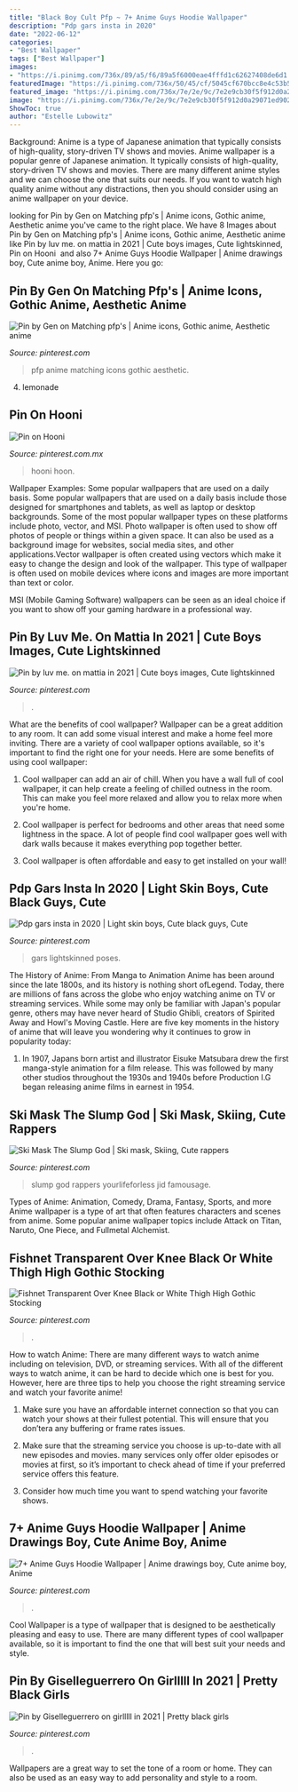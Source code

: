 ```yaml
---
title: "Black Boy Cult Pfp ~ 7+ Anime Guys Hoodie Wallpaper"
description: "Pdp gars insta in 2020"
date: "2022-06-12"
categories:
- "Best Wallpaper"
tags: ["Best Wallpaper"]
images:
- "https://i.pinimg.com/736x/89/a5/f6/89a5f6000eae4fffd1c62627408de6d1.jpg"
featuredImage: "https://i.pinimg.com/736x/50/45/cf/5045cf670bcc8e4c53b5d1951ea101df.jpg"
featured_image: "https://i.pinimg.com/736x/7e/2e/9c/7e2e9cb30f5f912d0a29071ed902aa15.jpg"
image: "https://i.pinimg.com/736x/7e/2e/9c/7e2e9cb30f5f912d0a29071ed902aa15.jpg"
ShowToc: true
author: "Estelle Lubowitz"
---
```



Background: Anime is a type of Japanese animation that typically consists of high-quality, story-driven TV shows and movies.
Anime wallpaper is a popular genre of Japanese animation. It typically consists of high-quality, story-driven TV shows and movies. There are many different anime styles and we can choose the one that suits our needs. If you want to watch high quality anime without any distractions, then you should consider using an anime wallpaper on your device.

	

		
looking for Pin by Gen on Matching pfp&#039;s | Anime icons, Gothic anime, Aesthetic anime you've came to the right place. We have 8 Images about Pin by Gen on Matching pfp&#039;s | Anime icons, Gothic anime, Aesthetic anime like Pin by luv me. on mattia in 2021 | Cute boys images, Cute lightskinned, Pin on Hooni ️ and also 7+ Anime Guys Hoodie Wallpaper | Anime drawings boy, Cute anime boy, Anime. Here you go:
		
    
## Pin By Gen On Matching Pfp&#039;s | Anime Icons, Gothic Anime, Aesthetic Anime

<img loading=lazy src="https://i.pinimg.com/736x/67/46/39/674639e11300bbc7fe5b1bde5b922f29.jpg" onerror="this.onerror=null;this.src='https://tse1.mm.bing.net/th?id=OIP.rEZpB8ajyAqk_82zLj7kWgAAAA&amp;pid=15.1';" alt="Pin by Gen on Matching pfp&#039;s | Anime icons, Gothic anime, Aesthetic anime">

_Source: pinterest.com_

>pfp anime matching icons gothic aesthetic. 

	

4. lemonade 

    
## Pin On Hooni ️

<img loading=lazy src="https://i.pinimg.com/736x/bb/15/56/bb1556432e5703aafb46a565c53e6e95.jpg" onerror="this.onerror=null;this.src='https://tse4.mm.bing.net/th?id=OIP.cKrYPaud79YuzUzgC1bCQQHaMZ&amp;pid=15.1';" alt="Pin on Hooni ️">

_Source: pinterest.com.mx_

>hooni hoon. 

	

Wallpaper Examples: Some popular wallpapers that are used on a daily basis.
Some popular wallpapers that are used on a daily basis include those designed for smartphones and tablets, as well as laptop or desktop backgrounds. Some of the most popular wallpaper types on these platforms include photo, vector, and MSI. 
Photo wallpaper is often used to show off photos of people or things within a given space. It can also be used as a background image for websites, social media sites, and other applications.Vector wallpaper is often created using vectors which make it easy to change the design and look of the wallpaper. This type of wallpaper is often used on mobile devices where icons and images are more important than text or color. 

MSI (Mobile Gaming Software) wallpapers can be seen as an ideal choice if you want to show off your gaming hardware in a professional way.

    
## Pin By Luv Me. On Mattia In 2021 | Cute Boys Images, Cute Lightskinned

<img loading=lazy src="https://i.pinimg.com/736x/50/45/cf/5045cf670bcc8e4c53b5d1951ea101df.jpg" onerror="this.onerror=null;this.src='https://tse1.mm.bing.net/th?id=OIP.OahIpc3G1CPHbUgfN6O3GQHaJQ&amp;pid=15.1';" alt="Pin by luv me. on mattia in 2021 | Cute boys images, Cute lightskinned">

_Source: pinterest.com_

>. 

	

What are the benefits of cool wallpaper?
Wallpaper can be a great addition to any room. It can add some visual interest and make a home feel more inviting. There are a variety of cool wallpaper options available, so it's important to find the right one for your needs. Here are some benefits of using cool wallpaper: 
1. Cool wallpaper can add an air of chill. When you have a wall full of cool wallpaper, it can help create a feeling of chilled outness in the room. This can make you feel more relaxed and allow you to relax more when you're home. 

2. Cool wallpaper is perfect for bedrooms and other areas that need some lightness in the space. A lot of people find cool wallpaper goes well with dark walls because it makes everything pop together better. 

3. Cool wallpaper is often affordable and easy to get installed on your wall!

    
## Pdp Gars Insta In 2020 | Light Skin Boys, Cute Black Guys, Cute

<img loading=lazy src="https://i.pinimg.com/736x/a4/2a/ec/a42aecd065886d5e00f452ce0c61d464.jpg" onerror="this.onerror=null;this.src='https://tse2.mm.bing.net/th?id=OIP.ynohk9B9bCNH60i1jFPTPgHaMT&amp;pid=15.1';" alt="Pdp gars insta in 2020 | Light skin boys, Cute black guys, Cute">

_Source: pinterest.com_

>gars lightskinned poses. 

	

The History of Anime: From Manga to Animation
Anime has been around since the late 1800s, and its history is nothing short ofLegend. Today, there are millions of fans across the globe who enjoy watching anime on TV or streaming services. While some may only be familiar with Japan's popular genre, others may have never heard of Studio Ghibli, creators of Spirited Away and Howl's Moving Castle. Here are five key moments in the history of anime that will leave you wondering why it continues to grow in popularity today:
1) In 1907, Japans born artist and illustrator Eisuke Matsubara drew the first manga-style animation for a film release. This was followed by many other studios throughout the 1930s and 1940s before Production I.G began releasing anime films in earnest in 1954.

    
## Ski Mask The Slump God | Ski Mask, Skiing, Cute Rappers

<img loading=lazy src="https://i.pinimg.com/736x/a8/47/08/a847085b35d008b8026b16a34e5d2604.jpg" onerror="this.onerror=null;this.src='https://tse3.mm.bing.net/th?id=OIP.ZvTGT80lh2zptOrYcXj-PwHaJP&amp;pid=15.1';" alt="Ski Mask The Slump God | Ski mask, Skiing, Cute rappers">

_Source: pinterest.com_

>slump god rappers yourlifeforless jid famousage. 

	

Types of Anime: Animation, Comedy, Drama, Fantasy, Sports, and more
Anime wallpaper is a type of art that often features characters and scenes from anime. Some popular anime wallpaper topics include Attack on Titan, Naruto, One Piece, and Fullmetal Alchemist.

    
## Fishnet Transparent Over Knee Black Or White Thigh High Gothic Stocking

<img loading=lazy src="https://i.pinimg.com/736x/89/a5/f6/89a5f6000eae4fffd1c62627408de6d1.jpg" onerror="this.onerror=null;this.src='https://tse3.mm.bing.net/th?id=OIP.3sz91INKa9f2i34RnT3nzQHaHa&amp;pid=15.1';" alt="Fishnet Transparent Over Knee Black or White Thigh High Gothic Stocking">

_Source: pinterest.com_

>. 

	

How to watch Anime: There are many different ways to watch anime including on television, DVD, or streaming services.
With all of the different ways to watch anime, it can be hard to decide which one is best for you. However, here are three tips to help you choose the right streaming service and watch your favorite anime!
1. Make sure you have an affordable internet connection so that you can watch your shows at their fullest potential. This will ensure that you don’tera any buffering or frame rates issues.

2. Make sure that the streaming service you choose is up-to-date with all new episodes and movies. many services only offer older episodes or movies at first, so it’s important to check ahead of time if your preferred service offers this feature.

3. Consider how much time you want to spend watching your favorite shows.

    
## 7+ Anime Guys Hoodie Wallpaper | Anime Drawings Boy, Cute Anime Boy, Anime

<img loading=lazy src="https://i.pinimg.com/736x/7e/2e/9c/7e2e9cb30f5f912d0a29071ed902aa15.jpg" onerror="this.onerror=null;this.src='https://tse3.mm.bing.net/th?id=OIP._Gnb1ZxinO3RoX4SM98aSgHaN7&amp;pid=15.1';" alt="7+ Anime Guys Hoodie Wallpaper | Anime drawings boy, Cute anime boy, Anime">

_Source: pinterest.com_

>. 

	

Cool Wallpaper is a type of wallpaper that is designed to be aesthetically pleasing and easy to use. There are many different types of cool wallpaper available, so it is important to find the one that will best suit your needs and style.

    
## Pin By Giselleguerrero On Girlllll In 2021 | Pretty Black Girls

<img loading=lazy src="https://i.pinimg.com/736x/dc/24/1f/dc241f28ac8e728f2270f4b2c51a91c1.jpg" onerror="this.onerror=null;this.src='https://tse2.mm.bing.net/th?id=OIP.UoUKMN1IARtYf2MWs-z6UQHaJ3&amp;pid=15.1';" alt="Pin by Giselleguerrero on girlllll in 2021 | Pretty black girls">

_Source: pinterest.com_

>. 

	

Wallpapers are a great way to set the tone of a room or home. They can also be used as an easy way to add personality and style to a room.


